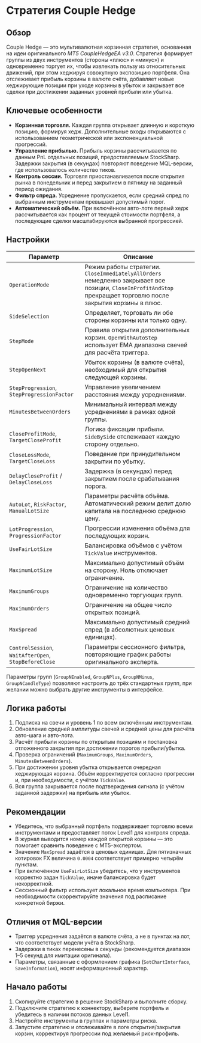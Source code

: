 # Стратегия Couple Hedge

## Обзор

Couple Hedge — это мультивалютная корзинная стратегия, основанная на идеи
оригинального *MT5 CoupleHedgeEA v3.0*. Стратегия формирует группы из двух
инструментов (стороны «плюс» и «минус») и одновременно торгует их, чтобы
извлекать пользу из относительных движений, при этом хеджируя совокупную
экспозицию портфеля. Она отслеживает прибыль корзины в валюте счёта, добавляет
новые хеджирующие позиции при уходе корзины в убыток и закрывает все сделки при
достижении заданных уровней прибыли или убытка.

## Ключевые особенности

- **Корзинная торговля.** Каждая группа открывает длинную и короткую позицию,
  формируя хедж. Дополнительные входы открываются с использованием геометрической
  или экспоненциальной прогрессий.
- **Управление прибылью.** Прибыль корзины рассчитывается по данным PnL
  отдельных позиций, предоставляемым StockSharp. Задержки закрытия (в секундах)
  повторяют поведение MQL-версии, где использовалось количество тиков.
- **Контроль сессии.** Торговля приостанавливается после открытия рынка в
  понедельник и перед закрытием в пятницу на заданный период ожидания.
- **Фильтр спреда.** Усреднение пропускается, если средний спред по выбранным
  инструментам превышает допустимый порог.
- **Автоматический объём.** При включённом авто-лоте первый хедж рассчитывается
  как процент от текущей стоимости портфеля, а последующие сделки масштабируются
  выбранной прогрессией.

## Настройки

| Параметр | Описание |
|----------|----------|
| `OperationMode` | Режим работы стратегии. `CloseImmediatelyAllOrders` немедленно закрывает все позиции, `CloseInProfitAndStop` прекращает торговлю после закрытия корзины в плюс. |
| `SideSelection` | Определяет, торговать ли обе стороны корзины или только одну. |
| `StepMode` | Правила открытия дополнительных корзин. `OpenWithAutoStep` использует EMA диапазона свечей для расчёта триггера. |
| `StepOpenNext` | Убыток корзины (в валюте счёта), необходимый для открытия следующей корзины. |
| `StepProgression`, `StepProgressionFactor` | Управление увеличением расстояния между усреднениями. |
| `MinutesBetweenOrders` | Минимальный интервал между усреднениями в рамках одной группы. |
| `CloseProfitMode`, `TargetCloseProfit` | Логика фиксации прибыли. `SideBySide` отслеживает каждую сторону отдельно. |
| `CloseLossMode`, `TargetCloseLoss` | Поведение при принудительном закрытии по убытку. |
| `DelayCloseProfit` / `DelayCloseLoss` | Задержка (в секундах) перед закрытием после срабатывания порога. |
| `AutoLot`, `RiskFactor`, `ManualLotSize` | Параметры расчёта объёма. Автоматический режим делит долю капитала на последнюю среднюю цену. |
| `LotProgression`, `ProgressionFactor` | Прогрессии изменения объёма для последующих корзин. |
| `UseFairLotSize` | Балансировка объёмов с учётом `TickValue` инструментов. |
| `MaximumLotSize` | Максимально допустимый объём на сторону. Ноль отключает ограничение. |
| `MaximumGroups` | Ограничение на количество одновременно торгующих групп. |
| `MaximumOrders` | Ограничение на общее число открытых позиций. |
| `MaxSpread` | Максимально допустимый средний спред (в абсолютных ценовых единицах). |
| `ControlSession`, `WaitAfterOpen`, `StopBeforeClose` | Параметры сессионного фильтра, повторяющие график работы оригинального эксперта. |

Параметры групп (`GroupNEnabled`, `GroupNPlus`, `GroupNMinus`,
`GroupNCandleType`) позволяют настроить до трёх стандартных групп, при желании
можно выбрать другие инструменты в интерфейсе.

## Логика работы

1. Подписка на свечи и уровень 1 по всем включённым инструментам.
2. Обновление средней амплитуды свечей и средней цены для расчёта авто-шага и
   авто-лота.
3. Расчёт прибыли корзины по открытым позициям и постановка отложенного закрытия
   при достижении порогов прибыли/убытка.
4. Проверка ограничений (`MaximumGroups`, `MaximumOrders`,
   `MinutesBetweenOrders`).
5. При достижении уровня убытка открывается очередная хеджирующая корзина.
   Объём корректируется согласно прогрессии и, при необходимости, с учётом
   `TickValue`.
6. Вся группа закрывается после подтверждения сигнала (с учётом заданной
   задержки) на прибыль или убыток.

## Рекомендации

- Убедитесь, что выбранный портфель поддерживает торговлю всеми инструментами и
  предоставляет поток Level1 для контроля спреда.
- В журнал выводится номер каждой открытой корзины — это помогает сравнить
  поведение с MT5-экспертом.
- Значение `MaxSpread` задаётся в ценовых единицах. Для пятизначных котировок FX
  величина `0.0004` соответствует примерно четырём пунктам.
- При включённом `UseFairLotSize` убедитесь, что у инструментов корректно задан
  `TickValue`, иначе балансировка будет некорректной.
- Сессионный фильтр использует локальное время компьютера. При необходимости
  скорректируйте значения под расписание конкретной биржи.

## Отличия от MQL-версии

- Триггер усреднения задаётся в валюте счёта, а не в пунктах на лот, что
  соответствует модели учёта в StockSharp.
- Задержки в тиках перенесены в секунды (рекомендуется диапазон 1–5 секунд для
  имитации оригинала).
- Параметры, связанные с оформлением графика (`SetChartInterface`,
  `SaveInformation`), носят информационный характер.

## Начало работы

1. Скопируйте стратегию в решение StockSharp и выполните сборку.
2. Подключите стратегию к коннектору, выберите портфель и убедитесь в наличии
   потоков данных Level1.
3. Настройте инструменты в группах и параметры риска.
4. Запустите стратегию и отслеживайте в логе открытия/закрытия корзин, корректируя
   прогрессии под желаемый риск-профиль.

